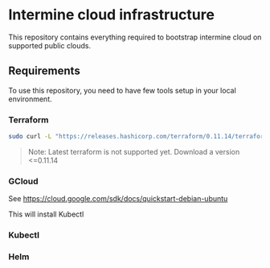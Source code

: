 # Intermine cloud infrastructure

This repository contains everything required to bootstrap intermine cloud on supported public clouds.

## Requirements

To use this repository, you need to have few tools setup in your local environment.

### Terraform
```bash
sudo curl -L "https://releases.hashicorp.com/terraform/0.11.14/terraform_0.11.14_linux_amd64.zip" -o /usr/local/bin/terraform
```
> Note: Latest terraform is not supported yet. Download a version <=0.11.14

### GCloud

See https://cloud.google.com/sdk/docs/quickstart-debian-ubuntu

This will install Kubectl

### Kubectl


### Helm
